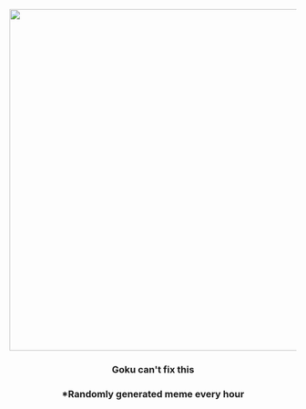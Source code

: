 <p align="center">
        <img src="https://i.redd.it/x04x6li05bd91.jpg" width="600" height="600">
        </p>
        <h3 align="center">Goku can't fix this</h3>
        <h3 align="center">*Randomly generated meme every hour</h3>
    